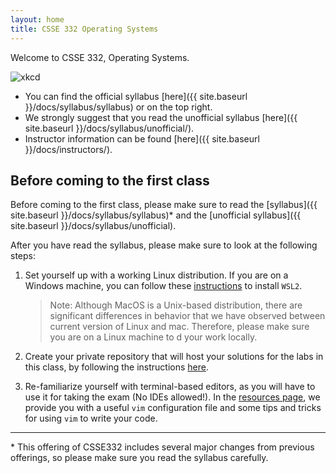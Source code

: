 ```yaml
---
layout: home
title: CSSE 332 Operating Systems
---
```


Welcome to CSSE 332, Operating Systems.

![xkcd](https://imgs.xkcd.com/comics/operating_systems.png)

* You can find the official syllabus [here]({{ site.baseurl
  }}/docs/syllabus/syllabus) or on the top right.
* We strongly suggest that you read the unofficial syllabus [here]({{
  site.baseurl }}/docs/syllabus/unofficial/).
* Instructor information can be found [here]({{ site.baseurl
  }}/docs/instructors/).

## Before coming to the first class

Before coming to the first class, please make sure to read the
[syllabus]({{ site.baseurl }}/docs/syllabus/syllabus)\* and the [unofficial
syllabus]({{ site.baseurl }}/docs/syllabus/unofficial).

After you have read the syllabus, please make sure to look at the following
steps:

  1. Set yourself up with a working Linux distribution. If you are on a Windows
     machine, you can follow these [instructions](./labs/wsl) to install `WSL2`.
     
     > Note: Although MacOS is a Unix-based distribution, there are significant
       differences in behavior that we have observed between current version of
       Linux and mac. Therefore, please make sure you are on a Linux machine to
       d your work locally.

  2. Create your private repository that will host your solutions for the labs
     in this class, by following the instructions [here](./docs/setup).

  3. Re-familiarize yourself with terminal-based editors, as you will have to
     use it for taking the exam (No IDEs allowed!). In the [resources
     page]({{site.baseurl}}{{site.resourcespath}}), we provide you with a useful
     `vim` configuration file and some tips and tricks for using `vim` to write
     your code.

---

\* This offering of CSSE332 includes several major changes from previous
offerings, so please make sure you read the syllabus carefully.


<!--
After you have WSL2 installed, it might be worth it to note that this entire
site and course content are self-contained in a `git` [repository]({{
  site.gh_repository_url  }}). Feel free to check it out and poke around! 

Then, to get a head start on your assignments, please take a moment to create a
private repository to host your code for the quarter. It is easy to set up a
private repository that pulls changes from the public course repository and
pushes your modifications to your personal private repository. You can find
instructions on how to set it up for the course content repository
[here]({{ site.baseurl }}/docs/making_a_private_repo).

You might also find it useful to setup another private repository for the
course's xv6 laboratories
[repository](https://github.com/rhit-csse332/xv6-riscv-public) using the same
instructions above. 
-->
